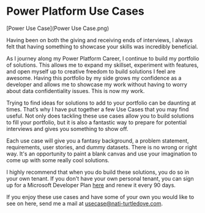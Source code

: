 # Power Platform Use Cases
[Power Use Case](Power Use Case.png)  

Having been on both the giving and receiving ends of interviews, I always felt that having something to showcase your skills was incredibly beneficial.

As I journey along my Power Platform Career, I continue to build my portfolio of solutions. This allows me to expand my skillset, experiment with features, and open myself up to creative freedom to build solutions I feel are awesome. Having this portfolio by my side grows my confidence as a developer and allows me to showcase my work without having to worry about data confidentiality issues. This is now my work.

Trying to find ideas for solutions to add to your portfolio can be daunting at times. That’s why I have put together a few Use Cases that you may find useful. Not only does tackling these use cases allow you to build solutions to fill your portfolio, but it is also a fantastic way to prepare for potential interviews and gives you something to show off.

Each use case will give you a fantasy background, a problem statement, requirements, user stories, and dummy datasets. There is no wrong or right way. It's an opportunity to paint a blank canvas and use your imagination to come up with some really cool solutions.

I highly recommend that when you do build these solutions, you do so in your own tenant. If you don't have your own personal tenant, you can sign up for a Microsoft Developer Plan [here](https://developer.microsoft.com/en-us/microsoft-365/dev-program) and renew it every 90 days.

If you enjoy these use cases and have some of your own you would like to see on here, send me a mail at usecase@nati-turtledove.com.
